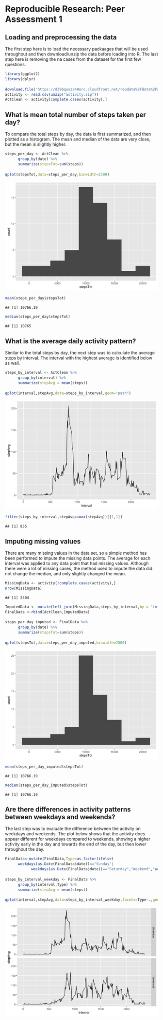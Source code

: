 # Reproducible Research: Peer Assessment 1


## Loading and preprocessing the data
The first step here is to load the necessary packaages that will be used throughout
and then download/unzip the data before loading into R.  The last step here is 
removing the na cases from the dataset for the first few questions.

```r
library(ggplot2)
library(dplyr)

download.file("https://d396qusza40orc.cloudfront.net/repdata%2Fdata%2Factivity.zip","activity.zip")
activity <- read.csv(unzip("activity.zip"))
ActClean <- activity[complete.cases(activity),]
```


## What is mean total number of steps taken per day?
To compare the total steps by day, the data is first summarized, and then plotted as a histogram.  The mean and median of the data are very close, but the mean is slightly higher.


```r
steps_per_day <- ActClean %>%
      group_by(date) %>%
      summarize(stepsTot=sum(steps))

qplot(stepsTot,data=steps_per_day,binwidth=2500)
```

![](PA1_template_files/figure-html/unnamed-chunk-2-1.png)<!-- -->

```r
mean(steps_per_day$stepsTot)
```

```
## [1] 10766.19
```

```r
median(steps_per_day$stepsTot)
```

```
## [1] 10765
```


## What is the average daily activity pattern?
Similar to the total steps by day, the next step was to calculate the average steps
by interval.  The interval with the highest average is identified below as well.


```r
steps_by_interval <- ActClean %>%
      group_by(interval) %>%
      summarize(stepAvg = mean(steps))

qplot(interval,stepAvg,data=steps_by_interval,geom="path")
```

![](PA1_template_files/figure-html/unnamed-chunk-3-1.png)<!-- -->

```r
filter(steps_by_interval,stepAvg==max(stepAvg))[[1,1]]
```

```
## [1] 835
```

## Imputing missing values
There are many missing values in the data set, so a simple method has been performed to impute the missing data points.  The average for each interval was applied to any data point that had missing values.  Although there were a lot of missing cases, the method used to impute the data did not change the median, and only slightly changed the mean.


```r
MissingData <- activity[!complete.cases(activity),]
nrow(MissingData)
```

```
## [1] 2304
```

```r
ImputedData <- mutate(left_join(MissingData,steps_by_interval,by = "interval"),steps=stepAvg)[,1:3]
FinalData <-rbind(ActClean,ImputedData)

steps_per_day_imputed <- FinalData %>%
      group_by(date) %>%
      summarize(stepsTot=sum(steps))

qplot(stepsTot,data=steps_per_day_imputed,binwidth=2500)
```

![](PA1_template_files/figure-html/unnamed-chunk-4-1.png)<!-- -->

```r
mean(steps_per_day_imputed$stepsTot)
```

```
## [1] 10766.19
```

```r
median(steps_per_day_imputed$stepsTot)
```

```
## [1] 10766.19
```


## Are there differences in activity patterns between weekdays and weekends?
The last step was to evaluate the difference between the activity on weekdays and weekends.  The plot below shows that the activity does appear different for weekdays compared to weekends, showing a higher activity early in the day and towards the end of the day, but then lower throughout the day.


```r
FinalData<-mutate(FinalData,Type=as.factor(ifelse(
      weekdays(as.Date(FinalData$date))=="Sunday"|
            weekdays(as.Date(FinalData$date))=="Saturday","Weekend","Weekday")))

steps_by_interval_weekday <- FinalData %>%
      group_by(interval,Type) %>%
      summarize(stepAvg = mean(steps))

qplot(interval,stepAvg,data=steps_by_interval_weekday,facets=Type~.,geom="path")
```

![](PA1_template_files/figure-html/unnamed-chunk-5-1.png)<!-- -->



